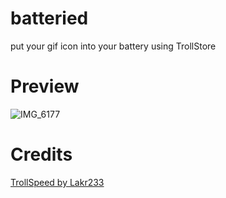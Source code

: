 # batteried
put your gif icon into your battery using TrollStore

# Preview
![IMG_6177](https://github.com/user-attachments/assets/c9142503-0746-48d5-ac43-a6f8c0251198)

# Credits
[TrollSpeed by Lakr233](https://github.com/Lessica/TrollSpeed)
